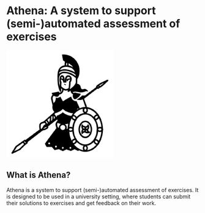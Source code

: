 # Athena: A system to support (semi-)automated assessment of exercises

![Athena Logo](./playground/public/logo.png)

## What is Athena?
Athena is a system to support (semi-)automated assessment of exercises. It is designed to be used in a university setting, where students can submit their solutions to exercises and get feedback on their work.